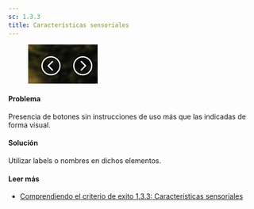 ```yaml
---
sc: 1.3.3
title: Características sensoriales
---
```


<figure>

![alt text](images/arrowbuttons.png) 

</figure>

#### Problema

Presencia de botones sin instrucciones de uso más que las indicadas de forma visual.

#### Solución

Utilizar labels o nombres en dichos elementos.

#### Leer más

- [Comprendiendo el criterio de exito 1.3.3: Características sensoriales](https://www.w3.org/WAI/WCAG21/Understanding/sensory-characteristics.html)